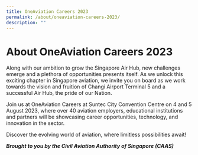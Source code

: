 ```yaml
---
title: OneAviation Careers 2023
permalink: /about/oneaviation-careers-2023/
description: ""
---
```

# About OneAviation Careers 2023

Along with our ambition to grow the Singapore Air Hub, new challenges emerge and a plethora of opportunities presents itself. As we unlock this exciting chapter in Singapore aviation, we invite you on board as we work towards the vision and fruition of Changi Airport Terminal 5 and a successful Air Hub, the pride of our Nation.
	
Join us at OneAviation Careers at Suntec City Convention Centre on 4 and 5 August 2023, where over 40 aviation employers, educational institutions and partners will be showcasing career opportunities, technology, and innovation in the sector.
	
Discover the evolving world of aviation, where limitless possibilities await!

***Brought to you by the Civil Aviation Authority of Singapore (CAAS)***